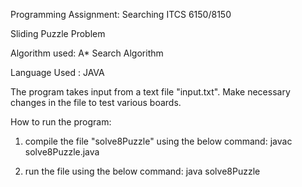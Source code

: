 Programming Assignment: Searching
ITCS 6150/8150

Sliding Puzzle Problem

Algorithm used: A* Search Algorithm

Language Used : JAVA

The program takes input from a text file  "input.txt".  Make necessary changes in the file to test various boards.

How to run the program:
1. compile the file "solve8Puzzle" using the below command:
	javac solve8Puzzle.java

2. run the file using the below command:
	java solve8Puzzle